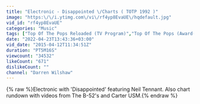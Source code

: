 ```yaml
---
title: "Electronic - Disappointed \/Charts ( TOTP 1992 )"
image: "https:\/\/i.ytimg.com\/vi\/rf4yp8EvaUE\/hqdefault.jpg"
vid_id: "rf4yp8EvaUE"
categories: "Music"
tags: ["Top Of The Pops Reloaded (TV Program)","Top Of The Pops (Award-Winning Work)","Carter The Unstoppable Sex Machine (Musical Group)"]
date: "2022-04-23T13:43:36+03:00"
vid_date: "2015-04-12T11:34:51Z"
duration: "PT5M16S"
viewcount: "34532"
likeCount: "671"
dislikeCount: ""
channel: "Darren Wilshaw"
---
```

{% raw %}Electronic with 'Disappointed' featuring Neil Tennant. Also chart rundown with videos from The B-52's and Carter USM.{% endraw %}
